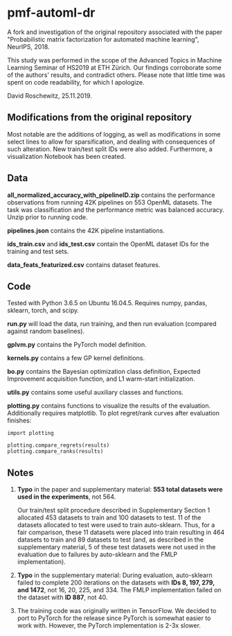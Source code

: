 # pmf-automl-dr
A fork and investigation of the original repository associated with the paper "Probabilistic matrix factorization for automated machine learning", NeurIPS, 2018.

This study was performed in the scope of the Advanced Topics in Machine Learning Seminar of HS2019 at ETH Zürich. Our findings corroborate some of the authors' results, and contradict others. Please note that little time was spent on code readability, for which I apologize. 

David Roschewitz, 25.11.2019.

## Modifications from the original repository
Most notable are the additions of logging, as well as modifications in some select lines to allow for sparsification, and dealing with consequences of such alteration. New train/test split IDs were also added. Furthermore, a visualization Notebook has been created. 

## Data

**all_normalized_accuracy_with_pipelineID.zip** contains the performance observations from running 42K pipelines on 553 OpenML datasets. The task was classification and the performance metric was balanced accuracy. Unzip prior to running code.

**pipelines.json** contains the 42K pipeline instantiations.

**ids_train.csv** and **ids_test.csv** contain the OpenML dataset IDs for the training and test sets.

**data_feats_featurized.csv** contains dataset features.

## Code

Tested with Python 3.6.5 on Ubuntu 16.04.5. Requires numpy, pandas, sklearn, torch, and scipy.

**run.py** will load the data, run training, and then run evaluation (compared against random baselines).

**gplvm.py** contains the PyTorch model definition.

**kernels.py** contains a few GP kernel definitions.

**bo.py** contains the Bayesian optimization class definition, Expected Improvement acquisition function, and L1 warm-start initialization.

**utils.py** contains some useful auxiliary classes and functions.

**plotting.py** contains functions to visualize the results of the evaluation. Additionally requires matplotlib. To plot regret/rank curves after evaluation finishes:

    import plotting

    plotting.compare_regrets(results)
    plotting.compare_ranks(results)

## Notes

1. **Typo** in the paper and supplementary material: **553 total datasets were used in the experiments**, not 564.

	Our train/test split procedure described in Supplementary Section 1 allocated 453 datasets to train and 100 datasets to test. 11 of the datasets allocated to test were used to train auto-sklearn. Thus, for a fair comparison, these 11 datasets were placed into train resulting in 464 datasets to train and 89 datasets to test (and, as described in the supplementary material, 5 of these test datasets were not used in the evaluation due to failures by auto-sklearn and the FMLP implementation).

2. **Typo** in the supplementary material: During evaluation, auto-sklearn failed to complete 200 iterations on the datasets with **IDs 8, 197, 279, and 1472**, not 16, 20, 225, and 334. The FMLP implementation failed on the dataset with **ID 887**, not 40.

3. The training code was originally written in TensorFlow. We decided to port to PyTorch for the release since PyTorch is somewhat easier to work with. However, the PyTorch implementation is 2-3x slower.
